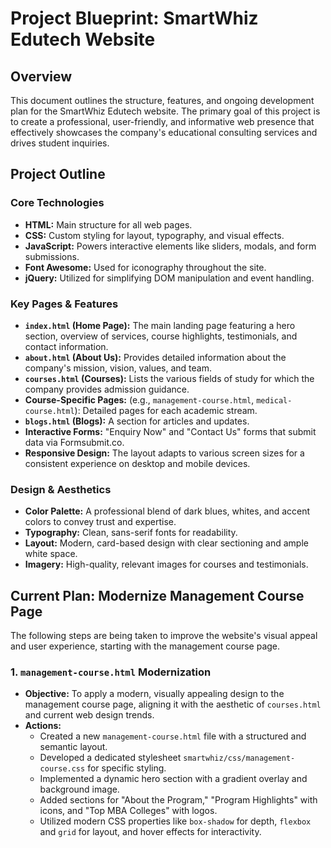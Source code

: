# Project Blueprint: SmartWhiz Edutech Website

## Overview

This document outlines the structure, features, and ongoing development plan for the SmartWhiz Edutech website. The primary goal of this project is to create a professional, user-friendly, and informative web presence that effectively showcases the company's educational consulting services and drives student inquiries.

## Project Outline

### Core Technologies
*   **HTML:** Main structure for all web pages.
*   **CSS:** Custom styling for layout, typography, and visual effects.
*   **JavaScript:** Powers interactive elements like sliders, modals, and form submissions.
*   **Font Awesome:** Used for iconography throughout the site.
*   **jQuery:** Utilized for simplifying DOM manipulation and event handling.

### Key Pages & Features
*   **`index.html` (Home Page):** The main landing page featuring a hero section, overview of services, course highlights, testimonials, and contact information.
*   **`about.html` (About Us):** Provides detailed information about the company's mission, vision, values, and team.
*   **`courses.html` (Courses):** Lists the various fields of study for which the company provides admission guidance.
*   **Course-Specific Pages:** (e.g., `management-course.html`, `medical-course.html`): Detailed pages for each academic stream.
*   **`blogs.html` (Blogs):** A section for articles and updates.
*   **Interactive Forms:** "Enquiry Now" and "Contact Us" forms that submit data via Formsubmit.co.
*   **Responsive Design:** The layout adapts to various screen sizes for a consistent experience on desktop and mobile devices.

### Design & Aesthetics
*   **Color Palette:** A professional blend of dark blues, whites, and accent colors to convey trust and expertise.
*   **Typography:** Clean, sans-serif fonts for readability.
*   **Layout:** Modern, card-based design with clear sectioning and ample white space.
*   **Imagery:** High-quality, relevant images for courses and testimonials.

## Current Plan: Modernize Management Course Page

The following steps are being taken to improve the website's visual appeal and user experience, starting with the management course page.

### 1. **`management-course.html` Modernization**
*   **Objective:** To apply a modern, visually appealing design to the management course page, aligning it with the aesthetic of `courses.html` and current web design trends.
*   **Actions:**
    *   Created a new `management-course.html` file with a structured and semantic layout.
    *   Developed a dedicated stylesheet `smartwhiz/css/management-course.css` for specific styling.
    *   Implemented a dynamic hero section with a gradient overlay and background image.
    *   Added sections for "About the Program," "Program Highlights" with icons, and "Top MBA Colleges" with logos.
    *   Utilized modern CSS properties like `box-shadow` for depth, `flexbox` and `grid` for layout, and hover effects for interactivity.
